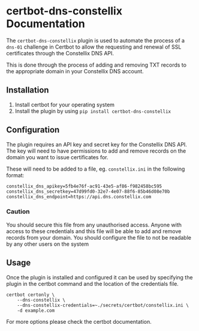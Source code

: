 # certbot-dns-constellix Documentation

The `certbot-dns-constellix` plugin is used to automate the process of
a `dns-01` challenge in Certbot to allow the requesting and renewal of SSL
certificates through the Constellix DNS API.

This is done through the process of adding and removing TXT records to the
appropriate domain in your Constellix DNS account.

## Installation

1. Install certbot for your operating system
2. Install the plugin by using `pip install certbot-dns-constellix`

## Configuration

The plugin requires an API key and secret key for the Constellix DNS API. The
key will need to have permissions to add and remove records on the domain you
want to issue certificates for.

These will need to be added to a file, eg. `constellix.ini` in the following
format:

```
constellix_dns_apikey=5fb4e76f-ac91-43e5-af86-f982458bc595
constellix_dns_secretkey=47d99fd0-32e7-4e07-88f6-85b46d08e70b
constellix_dns_endpoint=https://api.dns.constellix.com
```

### Caution

You should secure this file from any unauthorised access. Anyone with access
to these credentials and this file will be able to add and remove records from
your domain. You should configure the file to not be readable by any other
users on the system

## Usage

Once the plugin is installed and configured it can be used by specifying the
plugin in the certbot command and the location of the credentials file.

```
certbot certonly \
    --dns-constellix \
    --dns-constellix-credentials=~./secrets/certbot/constellix.ini \
    -d example.com
```

For more options please check the certbot documentation.





